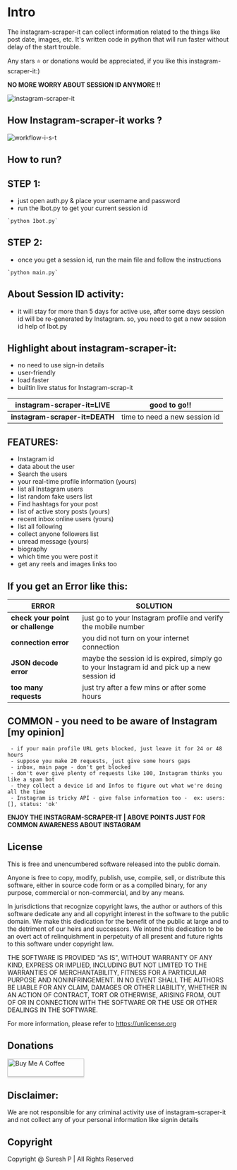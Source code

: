 # Intro

The instagram-scraper-it can collect information related to the things like post date, images, etc.
 It's written code in python that will run faster without delay of the start trouble.

Any stars ⭐ or donations would be appreciated, if you like this instagram-scraper-it:) 

**NO MORE WORRY ABOUT SESSION ID ANYMORE !!**

![instagram-scraper-it](https://user-images.githubusercontent.com/112636345/188299393-26ead86e-0955-4a09-8bf9-cdf60fedb131.jpg)

## How Instagram-scraper-it works ?

![workflow-i-s-t](https://user-images.githubusercontent.com/112636345/188807597-cae1d087-03f1-4f44-9f64-d310c8d75bda.jpg)


## How to run? 

## STEP 1:
   - just open auth.py & place your username and password
   - run the Ibot.py to get your current session id
    
    `python Ibot.py`

## STEP 2:
   - once you get a session id, run the main file and follow the instructions
    
    `python main.py`
   

## About Session ID activity:
- it will stay for more than 5 days for active use, 
      after some days session id will be re-generated by Instagram.
      so, you need to get a new session id help of Ibot.py


## Highlight about instagram-scraper-it:
- no need to use sign-in details
- user-friendly
- load faster
- builtin live status for Instagram-scrap-it

| **instagram-scraper-it=LIVE**  | good to go!!                  |
|------------------------------|-------------------------------|
| **instagram-scraper-it=DEATH** | time to need a new session id |


## FEATURES:
   - Instagram id
   - data about the user
   - Search the users
   - your real-time profile information (yours)
   - list all Instagram users
   - list random fake users list
   - Find hashtags for your post
   - list of active story posts (yours)
   - recent inbox online users (yours)
   - list all following
   - collect anyone followers list
   - unread message (yours)
   - biography
   - which time you were post it
   - get any reels and images links too


## If you get an Error like this:

| **ERROR**                         | **SOLUTION**                                                                          |
|-----------------------------------|---------------------------------------------------------------------------------------|
| **check your point or challenge** | just go to your Instagram profile and verify the mobile number                        |
| **connection error**              | you did not turn on your internet connection                                              | 
| **JSON decode error**             | maybe the session id is expired, simply go to your Instagram id and pick up a new session id |
| **too many requests**             | just try after a few mins or after some hours                                           |


## COMMON - you need to be aware of Instagram [my opinion]
     - if your main profile URL gets blocked, just leave it for 24 or 48 hours
     - suppose you make 20 requests, just give some hours gaps
     - inbox, main page - don't get blocked 
     - don't ever give plenty of requests like 100, Instagram thinks you like a spam bot
     - they collect a device id and Infos to figure out what we're doing all the time
     - Instagram is tricky API - give false information too -  ex: users: [], status: 'ok'

**ENJOY THE INSTAGRAM-SCRAPER-IT | ABOVE POINTS JUST FOR COMMON AWARENESS ABOUT INSTAGRAM**
   

## License

This is free and unencumbered software released into the public domain.

Anyone is free to copy, modify, publish, use, compile, sell, or
distribute this software, either in source code form or as a compiled
binary, for any purpose, commercial or non-commercial, and by any
means.

In jurisdictions that recognize copyright laws, the author or authors
of this software dedicate any and all copyright interest in the
software to the public domain. We make this dedication for the benefit
of the public at large and to the detriment of our heirs and
successors. We intend this dedication to be an overt act of
relinquishment in perpetuity of all present and future rights to this
software under copyright law.

THE SOFTWARE IS PROVIDED "AS IS", WITHOUT WARRANTY OF ANY KIND,
EXPRESS OR IMPLIED, INCLUDING BUT NOT LIMITED TO THE WARRANTIES OF
MERCHANTABILITY, FITNESS FOR A PARTICULAR PURPOSE AND NONINFRINGEMENT.
IN NO EVENT SHALL THE AUTHORS BE LIABLE FOR ANY CLAIM, DAMAGES OR
OTHER LIABILITY, WHETHER IN AN ACTION OF CONTRACT, TORT OR OTHERWISE,
ARISING FROM, OUT OF OR IN CONNECTION WITH THE SOFTWARE OR THE USE OR
OTHER DEALINGS IN THE SOFTWARE.

For more information, please refer to <https://unlicense.org>

## Donations
<a href="https://www.buymeacoffee.com/sureshpandiyan" target="_blank"><img src="https://www.buymeacoffee.com/assets/img/custom_images/orange_img.png" alt="Buy Me A Coffee" style="height: 41px !important;width: 174px !important;box-shadow: 0px 3px 2px 0px rgba(190, 190, 190, 0.5) !important;-webkit-box-shadow: 0px 3px 2px 0px rgba(190, 190, 190, 0.5) !important;" ></a>

## Disclaimer:
We are not responsible for any criminal activity use of instagram-scraper-it and not collect any of your personal information like signin details

## Copyright

Copyright @ Suresh P | All Rights Reserved
